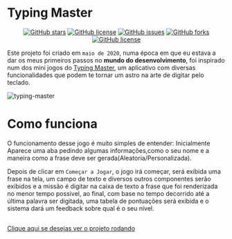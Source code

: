 # Typing Master
<p align="center">
<a href="https://github.com/Francisco-Fetapi/typing-master/stargazers"><img alt="GitHub stars" src="https://img.shields.io/github/stars/Francisco-Fetapi/typing-master?style=plastic"></a>
<a href="https://github.com/Francisco-Fetapi/typing-master"><img alt="GitHub license" src="https://img.shields.io/badge/Exercise-For%20trainning-orange"></a>
<a href="https://github.com/Francisco-Fetapi/typing-master/issues"><img alt="GitHub issues" src="https://img.shields.io/github/issues/Francisco-Fetapi/typing-master?style=plastic"></a>
<a href="https://github.com/Francisco-Fetapi/typing-master/network"><img alt="GitHub forks" src="https://img.shields.io/github/forks/Francisco-Fetapi/typing-master?style=plastic"></a>
<a href="https://github.com/Francisco-Fetapi/typing-master"><img alt="GitHub license" src="https://img.shields.io/github/license/Francisco-Fetapi/typing-master?style=plastic"></a>
</p>

Este projeto foi criado em `maio de 2020`, numa época em que eu estava a dar os meus primeiros passos no **mundo do desenvolvimento**, foi inspirado num dos mini jogos do [Typing Master](https://typingmaster.br.uptodown.com/windows), um aplicativo com diversas funcionalidades que podem te tornar um astro na arte de digitar pelo teclado.

![typing-master](https://user-images.githubusercontent.com/74926014/180440148-ef759559-5075-423e-8b63-74c8d7053f6b.gif)


# Como funciona

O funcionamento desse jogo é muito simples de entender: Inicialmente Aparece uma aba pedindo algumas informações,como o seu nome e a maneira como a frase deve ser gerada(Aleatoria/Personalizada).

Depois de clicar em `Começar a Jogar`, o jogo irá começar, será exibida uma frase na tela, um campo de texto e diversos outros componentes serão exibidos e a missão é digitar na caixa de texto a frase que foi renderizada no menor tempo possivel, ao final, com base no tempo decorrido até a última palavra ser digitada, uma tabela de pontuações será exibida e o sistema dará um feedback sobre qual é o seu nível.

##

<a href="https://francisco-fetapi.github.io/typing-master/">Clique aqui se desejas ver o projeto rodando</a>
